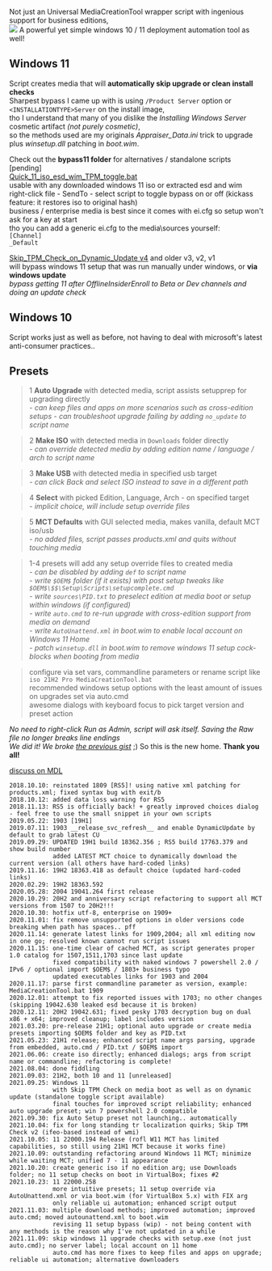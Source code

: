 Not just an Universal MediaCreationTool wrapper script with ingenious support for business editions,  
<img src="preview.png">
A powerful yet simple windows 10 / 11 deployment automation tool as well!  

Windows 11  
---------  
Script creates media that will **automatically skip upgrade or clean install checks**  
Sharpest bypass I came up with is using `/Product Server` option or `<INSTALLATIONTYPE>Server` on the install image,  
tho I understand that many of you dislike the _Installing Windows Server_ cosmetic artifact _(not purely cosmetic)_,  
so the methods used are my originals _Appraiser_Data.ini_ trick to upgrade plus _winsetup.dll_ patching in _boot.wim_.  

Check out the **bypass11 folder** for alternatives / standalone scripts [pending]  
[Quick_11_iso_esd_wim_TPM_toggle.bat](bypass11/Quick_11_iso_esd_wim_TPM_toggle.bat)  
usable with any downloaded windows 11 iso or extracted esd and wim  
right-click file - SendTo - select script to toggle bypass on or off (kickass feature: it restores iso to original hash)  
business / enterprise media is best since it comes with ei.cfg so setup won't ask for a key at start  
tho you can add a generic ei.cfg to the media\sources yourself:  
`[Channel]`  
`_Default`  

[Skip_TPM_Check_on_Dynamic_Update v4](bypass11/Skip_TPM_Check_on_Dynamic_Update_v4.cmd) and older v3, v2, v1  
will bypass windows 11 setup that was run manually under windows, or **via windows update**  
_bypass getting 11 after OfflineInsiderEnroll to Beta or Dev channels and doing an update check_  

Windows 10  
---------  
Script works just as well as before, not having to deal with microsoft's latest anti-consumer practices..  

Presets  
-------  
>1 **Auto Upgrade** with detected media, script assists setupprep for upgrading directly  
> _- can keep files and apps on more scenarios such as cross-edition setups_
> _- can troubleshoot upgrade failing by adding `no_update` to script name_  

>2 **Make ISO** with detected media in `Downloads` folder directly  
> _- can override detected media by adding edition name / language / arch to script name_  

>3 **Make USB** with detected media in specified usb target    
> _- can click Back and select ISO instead to save in a different path_  

>4 **Select** with picked Edition, Language, Arch - on specified target  
> _- implicit choice, will include setup override files_  

>5 **MCT Defaults** with GUI selected media, makes vanilla, default MCT iso/usb  
> _- no added files, script passes products.xml and quits without touching media_  

>1-4 presets will add any setup override files to created media  
> _- can be disabled by adding `def` to script name_  
> _- write `$OEM$` folder (if it exists) with post setup tweaks like `$OEM$\$$\Setup\Scripts\setupcomplete.cmd`_  
> _- write `sources\PID.txt` to preselect edition at media boot or setup within windows (if configured)_  
> _- write `auto.cmd` to re-run upgrade with cross-edition support from media on demand_  
> _- write `AutoUnattend.xml` in boot.wim to enable local account on Windows 11 Home_  
> _- patch `winsetup.dll` in boot.wim to remove windows 11 setup cock-blocks when booting from media_    

> configure via set vars, commandline parameters or rename script like `iso 21H2 Pro MediaCreationTool.bat`  
> recommended windows setup options with the least amount of issues on upgrades set via auto.cmd  
> awesome dialogs with keyboard focus to pick target version and preset action  

_No need to right-click Run as Admin, script will ask itself. Saving the Raw file no longer breaks line endings_  
_We did it! We broke [the previous gist](https://git.io/MediaCreationTool.bat)_ ;) So this is the new home. **Thank you all!**  

[discuss on MDL](https://forums.mydigitallife.net/forums/windows-10.54/)  

```
2018.10.10: reinstated 1809 [RS5]! using native xml patching for products.xml; fixed syntax bug with exit/b
2018.10.12: added data loss warning for RS5
2018.11.13: RS5 is officially back! + greatly improved choices dialog - feel free to use the small snippet in your own scripts
2019.05.22: 1903 [19H1]
2019.07.11: 1903 __release_svc_refresh__ and enable DynamicUpdate by default to grab latest CU
2019.09.29: UPDATED 19H1 build 18362.356 ; RS5 build 17763.379 and show build number
            added LATEST MCT choice to dynamically download the current version (all others have hard-coded links)
2019.11.16: 19H2 18363.418 as default choice (updated hard-coded links)
2020.02.29: 19H2 18363.592
2020.05.28: 2004 19041.264 first release
2020.10.29: 20H2 and anniversary script refactoring to support all MCT versions from 1507 to 20H2!!!
2020.10.30: hotfix utf-8, enterprise on 1909+
2020.11.01: fix remove unsupported options in older versions code breaking when path has spaces.. pff
2020.11.14: generate latest links for 1909,2004; all xml editing now in one go; resolved known cannot run script issues
2020.11.15: one-time clear of cached MCT, as script generates proper 1.0 catalog for 1507,1511,1703 since last update
            fixed compatibility with naked windows 7 powershell 2.0 / IPv6 / optional import $OEM$ / 1803+ business typo
            updated executables links for 1903 and 2004
2020.11.17: parse first commandline parameter as version, example: MediaCreationTool.bat 1909
2020.12.01: attempt to fix reported issues with 1703; no other changes (skipping 19042.630 leaked esd because it is broken)
2020.12.11: 20H2 19042.631; fixed pesky 1703 decryption bug on dual x86 + x64; improved cleanup; label includes version
2021.03.20: pre-release 21H1; optional auto upgrade or create media presets importing $OEM$ folder and key as PID.txt
2021.05.23: 21H1 release; enhanced script name args parsing, upgrade from embedded, auto.cmd / PID.txt / $OEM$ import
2021.06.06: create iso directly; enhanced dialogs; args from script name or commandline; refactoring is complete!
2021.08.04: done fiddling
2021.09.03: 21H2, both 10 and 11 [unreleased]
2021.09.25: Windows 11
            with Skip TPM Check on media boot as well as on dynamic update (standalone toggle script available)
            final touches for improved script reliability; enhanced auto upgrade preset; win 7 powershell 2.0 compatible
2021.09.30: fix Auto Setup preset not launching.. automatically
2021.10.04: fix for long standing tr localization quirks; Skip TPM Check v2 (ifeo-based instead of wmi)
2021.10.05: 11 22000.194 Release (rofl W11 MCT has limited capabilities, so still using 21H1 MCT because it works fine)
2021.10.09: outstanding refactoring around Windows 11 MCT; minimize while waiting MCT; unified 7 - 11 appearance
2021.10.20: create generic iso if no edition arg; use Downloads folder; no 11 setup checks on boot in VirtualBox; fixes #2
2021.10.23: 11 22000.258
            more intuitive presets; 11 setup override via AutoUnattend.xml or via boot.wim (for VirtualBox 5.x) with FIX arg
            only reliable ui automation; enhanced script output
2021.11.03: multiple download methods; improved automation; improved auto.cmd; moved autounattend.xml to boot.wim
            revising 11 setup bypass (wip) - not being content with any methods is the reason why I've not updated in a while             
2021.11.09: skip windows 11 upgrade checks with setup.exe (not just auto.cmd); no server label; local account on 11 home           
            auto.cmd has more fixes to keep files and apps on upgrade; reliable ui automation; alternative downloaders 
```
